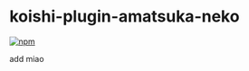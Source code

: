 # koishi-plugin-amatsuka-neko

[![npm](https://img.shields.io/npm/v/koishi-plugin-amatsuka-neko?style=flat-square)](https://www.npmjs.com/package/koishi-plugin-amatsuka-neko)

add miao
